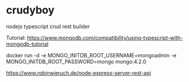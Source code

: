 # crudyboy
nodejs typescript crud rest builder

Tutorial:
https://www.mongodb.com/compatibility/using-typescript-with-mongodb-tutorial

docker run -d -e MONGO_INITDB_ROOT_USERNAME=mongoadmin -e MONGO_INITDB_ROOT_PASSWORD=mongo mongo:4.2.0


https://www.robinwieruch.de/node-express-server-rest-api